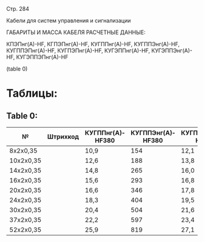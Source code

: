 Стр. 284

Кабели для систем управления и сигнализации

ГАБАРИТЫ И МАССА КАБЕЛЯ РАСЧЕТНЫЕ ДАННЫЕ:

КПЭПнг(А)-HF, КГПЭПнг(А)-HF, КУГППнг(А)-HF, КУГППЭнг(А)-HF, КУГППЭПнг(А)-HF,
КУГПЭПнг(А)-HF, КУГЭППнг(А)-HF, КУГЭППЭнг(А)-HF, КУГЭППЭПнг(А)-HF

(table 0)

# Таблицы:

## Table 0:

| № | Штрихкод | КУГППнг(А)­HF­380 | КУГППЭнг(А)­HF­380 | КУГППЭПнг(А)­HF­380 |
| -- | ---------- | ------------------ | -------------------- | -------------------- |
| 8x2x0,35 |         | 10,9              | 154                 | 12,1                |
| 10x2x0,35 |     | 12,6              | 188                 | 13,8                |
| 14x2x0,35 |       | 14,8              | 265                 | 16,0                |
| 16x2x0,35 |      | 15,6              | 293                 | 16,8                |
| 20x2x0,35 |        | 16,6              | 346                 | 17,8                |
| 24x2x0,35 |          | 18,3              | 404                 | 19,5                |
| 30x2x0,35 |           | 20,4              | 504                 | 21,6                |
| 37x2x0,35 |            | 22,2              | 597                 | 23,4                |
| 52x2x0,35 |             | 25,9              | 819                 | 27,1                |
